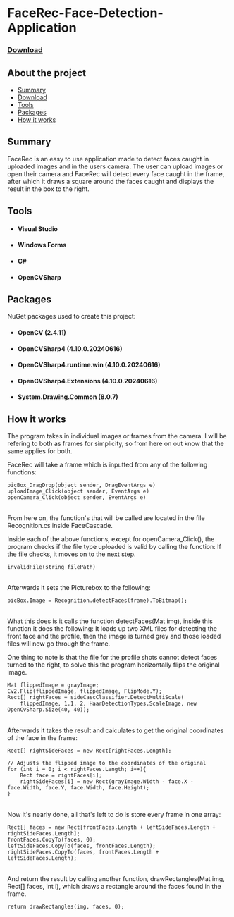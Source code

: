 # FaceRec-Face-Detection-Application

### [Download](https://drive.google.com/drive/folders/1wJg2BOg26PZanwKYoU6Z8deqSVYScPto?usp=sharing)

## About the project
- [Summary](#Summary)
- [Download](https://drive.google.com/drive/folders/1wJg2BOg26PZanwKYoU6Z8deqSVYScPto?usp=sharing)
- [Tools](#Tools)
- [Packages](#Packages)
- [How it works](#How-it-works)

## Summary
FaceRec is an easy to use application made to detect faces caught in uploaded images and in the users camera. 
The user can upload images or open their camera and FaceRec will detect every face caught in the frame, after which it draws a square around the faces caught and displays the result in the box to the right.

## Tools
- #### Visual Studio
- #### Windows Forms
- #### C#
- #### OpenCVSharp

## Packages
NuGet packages used to create this project:
- #### OpenCV (2.4.11)
- #### OpenCVSharp4 (4.10.0.20240616)
- #### OpenCVSharp4.runtime.win (4.10.0.20240616)
- #### OpenCVSharp4.Extensions (4.10.0.20240616)
- #### System.Drawing.Common (8.0.7)

## How it works
The program takes in individual images or frames from the camera.
I will be refering to both as frames for simplicity, so from here on out know that the same applies for both.

FaceRec will take a frame which is inputted from any of the following functions:

    picBox_DragDrop(object sender, DragEventArgs e)
    uploadImage_Click(object sender, EventArgs e)
    openCamera_Click(object sender, EventArgs e)

<br />
From here on, the function's that will be called are located in the file Recognition.cs inside FaceCascade.

Inside each of the above functions, except for openCamera_Click(), the program checks if the file type uploaded is valid by calling the function:
If the file checks, it moves on to the next step.

    invalidFile(string filePath)

<br />
Afterwards it sets the Picturebox to the following:
    
    picBox.Image = Recognition.detectFaces(frame).ToBitmap();

<br />
What this does is it calls the function detectFaces(Mat img), inside this function it does the following:
It loads up two XML files for detecting the front face and the profile, then the image is turned grey and those loaded files will now go through the frame.

One thing to note is that the file for the profile shots cannot detect faces turned to the right,
to solve this the program horizontally flips the original image.

    Mat flippedImage = grayImage;
    Cv2.Flip(flippedImage, flippedImage, FlipMode.Y);
    Rect[] rightFaces = sideCascClassifier.DetectMultiScale(
        flippedImage, 1.1, 2, HaarDetectionTypes.ScaleImage, new OpenCvSharp.Size(40, 40));
        
<br />
Afterwards it takes the result and calculates to get the original coordinates of the face in the frame:

    Rect[] rightSideFaces = new Rect[rightFaces.Length];

    // Adjusts the flipped image to the coordinates of the original
    for (int i = 0; i < rightFaces.Length; i++){
        Rect face = rightFaces[i];
        rightSideFaces[i] = new Rect(grayImage.Width - face.X - face.Width, face.Y, face.Width, face.Height);
    }

<br />
Now it's nearly done, all that's left to do is store every frame in one array:

    Rect[] faces = new Rect[frontFaces.Length + leftSideFaces.Length + rightSideFaces.Length];
    frontFaces.CopyTo(faces, 0);
    leftSideFaces.CopyTo(faces, frontFaces.Length);
    rightSideFaces.CopyTo(faces, frontFaces.Length + leftSideFaces.Length);

<br />
And return the result by calling another function, drawRectangles(Mat img, Rect[] faces, int i), which draws a rectangle around the faces found in the frame.

    return drawRectangles(img, faces, 0);
